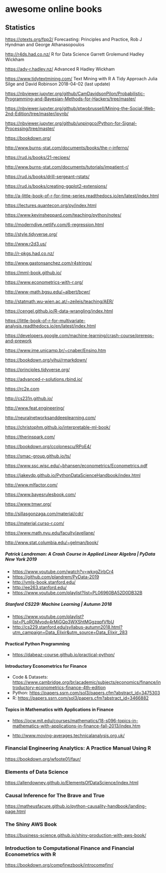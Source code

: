 # awesome online books

## Statistics

https://otexts.org/fpp2/
Forecasting: Principles and Practice, Rob J Hyndman and George Athanasopoulos

http://r4ds.had.co.nz/
R for Data Science
Garrett Grolemund
Hadley Wickham

https://adv-r.hadley.nz/
Advanced R
Hadley Wickham

https://www.tidytextmining.com/
Text Mining with R
A Tidy Approach
Julia Silge and David Robinson
2018-04-02 (last update)

https://nbviewer.jupyter.org/github/CamDavidsonPilon/Probabilistic-Programming-and-Bayesian-Methods-for-Hackers/tree/master/

https://nbviewer.jupyter.org/github/ptwobrussell/Mining-the-Social-Web-2nd-Edition/tree/master/ipynb/

https://nbviewer.jupyter.org/github/unpingco/Python-for-Signal-Processing/tree/master/

https://bookdown.org/

http://www.burns-stat.com/documents/books/the-r-inferno/

https://rud.is/books/21-recipes/

http://www.burns-stat.com/documents/tutorials/impatient-r/

https://rud.is/books/drill-sergeant-rstats/

https://rud.is/books/creating-ggplot2-extensions/

http://a-little-book-of-r-for-time-series.readthedocs.io/en/latest/index.html

https://lectures.quantecon.org/py/index.html

https://www.kevinsheppard.com/teaching/python/notes/

http://moderndive.netlify.com/6-regression.html

http://style.tidyverse.org/

http://www.r2d3.us/

http://r-pkgs.had.co.nz/

http://www.gastonsanchez.com/r4strings/

https://mml-book.github.io/

https://www.econometrics-with-r.org/

http://www-math.bgsu.edu/~albert/bcwr/

http://statmath.wu-wien.ac.at/~zeileis/teaching/AER/

https://cengel.github.io/R-data-wrangling/index.html

https://little-book-of-r-for-multivariate-analysis.readthedocs.io/en/latest/index.html

https://developers.google.com/machine-learning/crash-course/prereqs-and-prework

https://www.ime.unicamp.br/~cnaber/Ensino.htm

https://bookdown.org/yihui/rmarkdown/

https://principles.tidyverse.org/

https://advanced-r-solutions.rbind.io/

https://rc2e.com

http://cs231n.github.io/

http://www.feat.engineering/

http://neuralnetworksanddeeplearning.com/

https://christophm.github.io/interpretable-ml-book/

https://therinspark.com/

https://bookdown.org/ccolonescu/RPoE4/

https://smac-group.github.io/ts/

https://www.ssc.wisc.edu/~bhansen/econometrics/Econometrics.pdf

https://jakevdp.github.io/PythonDataScienceHandbook/index.html

http://www.mlfactor.com/

https://www.bayesrulesbook.com/

https://www.tmwr.org/

http://sillasgonzaga.com/material/cdr/

https://material.curso-r.com/

https://www.math.nyu.edu/faculty/avellane/

http://www.stat.columbia.edu/~gelman/book/

##### Patrick Landreman: A Crash Course in Applied Linear Algebra | PyData New York 2019

- https://www.youtube.com/watch?v=wkxgZirbCr4
- https://github.com/plandrem/PyData-2019
- http://vmls-book.stanford.edu/
- http://ee263.stanford.edu/
- https://www.youtube.com/playlist?list=PL06960BA52D0DB32B


##### Stanford CS229: Machine Learning | Autumn 2018

- https://www.youtube.com/playlist?list=PLoROMvodv4rMiGQp3WXShtMGgzqpfVfbU
- http://cs229.stanford.edu/syllabus-autumn2018.html?utm_campaign=Data_Elixir&utm_source=Data_Elixir_283


#### Practical Python Programming

- https://dabeaz-course.github.io/practical-python/


#### Introductory Econometrics for Finance

- Code & Datasets: <https://www.cambridge.org/br/academic/subjects/economics/finance/introductory-econometrics-finance-4th-edition>
- Python: https://papers.ssrn.com/sol3/papers.cfm?abstract_id=3475303
- R: https://papers.ssrn.com/sol3/papers.cfm?abstract_id=3466882

#### Topics in Mathematics with Applications in Finance

- https://ocw.mit.edu/courses/mathematics/18-s096-topics-in-mathematics-with-applications-in-finance-fall-2013/index.htm

- http://www.moving-averages.technicalanalysis.org.uk/

### Financial Engineering Analytics: A Practice Manual Using R

https://bookdown.org/wfoote01/faur/

### Elements of Data Science

https://allendowney.github.io/ElementsOfDataScience/index.html

### Causal Inference for The Brave and True

https://matheusfacure.github.io/python-causality-handbook/landing-page.html

### The Shiny AWS Book

https://business-science.github.io/shiny-production-with-aws-book/

### Introduction to Computational Finance and Financial Econometrics with R

https://bookdown.org/compfinezbook/introcompfinr/

